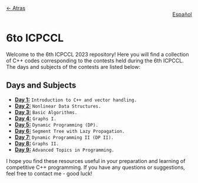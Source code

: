 <div align="left">
  <a href="../README.md">← Atras</a>
</div>
<div align="right">
  <a href="README-es.md">Español</a>
</div>

# 6to ICPCCL
Welcome to the 6th ICPCCL 2023 repository! Here you will find a collection of C++ codes corresponding to the contests held during the 6th ICPCCL. The days and subjects of the contests are listed below:

## Days and Subjects

- **[Day 1:](1st%20day/README.md)** `Introduction to C++ and vector handling.`
- **[Day 2:](2nd%20day/README.md)** `Nonlinear Data Structures.`
- **[Day 3:](3rd%20day/README.md)** `Basic Algorithms.`
- **[Day 4:](4th%20day/README.md)** `Graphs I.` 
- **[Day 5:](5th%20day/README.md)** `Dynamic Programming (DP).`
- **[Day 6:](6th%20day/README.md)** `Segment Tree with Lazy Propagation.`
- **[Day 7:](7th%20day/README.md)** `Dynamic Programming II (DP II).`
- **[Day 8:](8th%20day/README.md)** `Graphs II.`
- **[Day 9:](9th%20day/README.md)** `Advanced Topics in Programming.`

I hope you find these resources useful in your preparation and learning of competitive C++ programming. If you have any questions or suggestions, feel free to contact me - good luck!